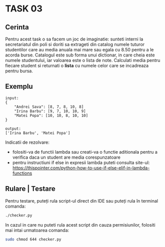 # TASK 03

## Cerinta

Pentru acest task o sa facem un joc de imaginatie: sunteti interni la secretariatul din poli si doriti sa extrageti din catalog numele tuturor studentilor care au media anuala mai mare sau egala cu 8.50 pentru a le acorda burse.
Catalogul este sub forma unui dictionar, in care cheia este numele studentului, iar valoarea este o lista de note. Calculati media pentru fiecare student si returnati o **lista** cu numele celor care se incadreaza pentru bursa.

## Exemplu

```text
input:
{
    "Andrei Sava": [8, 7, 8, 10, 8]
    "Irina Barbu": [9, 7, 10, 10, 9]
    "Matei Popa": [10, 10, 8, 10, 10]
}

output:
['Irina Barbu', 'Matei Popa']
```

Indicatii de rezolvare:

* folositi-va de functii lambda sau creati-va o functie aditionala pentru a verifica daca un student are media corespunzatoare
* pentru instructiuni if else in expresii lambda puteti consulta site-ul: <https://thispointer.com/python-how-to-use-if-else-elif-in-lambda-functions>

## Rulare | Testare

Pentru testare, puteți rula script-ul direct din IDE sau puteți rula în terminal comanda:

```bash
./checker.py
```

In cazul in care nu puteti rula acest script din cauza permisiunilor, folositi mai intai urmatoarea comanda:

```bash
sudo chmod 644 checker.py
```
